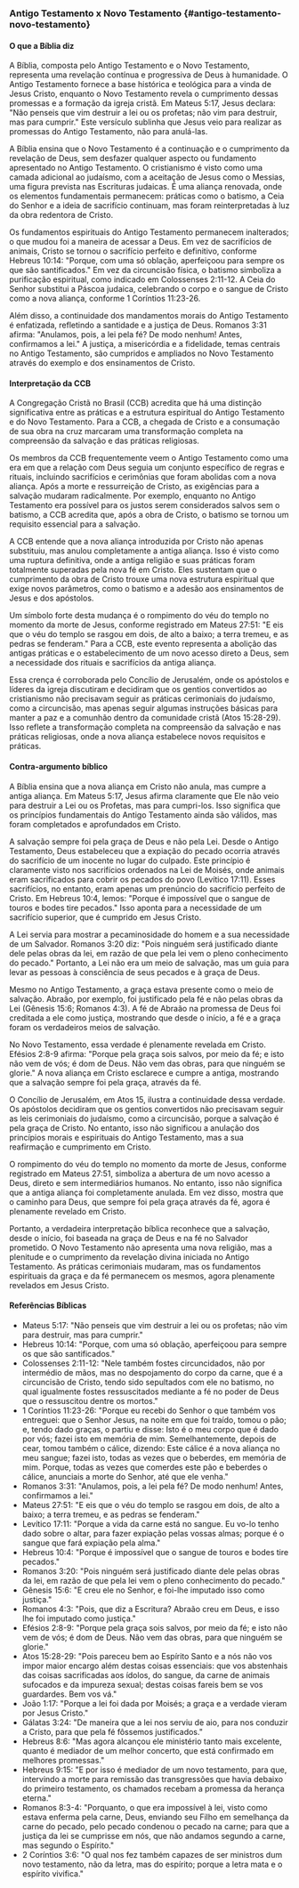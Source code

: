### Antigo Testamento x Novo Testamento {#antigo-testamento-novo-testamento}

#### O que a Bíblia diz

A Bíblia, composta pelo Antigo Testamento e o Novo Testamento, representa uma revelação contínua e progressiva de Deus à humanidade. O Antigo Testamento fornece a base histórica e teológica para a vinda de Jesus Cristo, enquanto o Novo Testamento revela o cumprimento dessas promessas e a formação da igreja cristã. Em Mateus 5:17, Jesus declara: "Não penseis que vim destruir a lei ou os profetas; não vim para destruir, mas para cumprir." Este versículo sublinha que Jesus veio para realizar as promessas do Antigo Testamento, não para anulá-las.

A Bíblia ensina que o Novo Testamento é a continuação e o cumprimento da revelação de Deus, sem desfazer qualquer aspecto ou fundamento apresentado no Antigo Testamento. O cristianismo é visto como uma camada adicional ao judaísmo, com a aceitação de Jesus como o Messias, uma figura prevista nas Escrituras judaicas. É uma aliança renovada, onde os elementos fundamentais permanecem: práticas como o batismo, a Ceia do Senhor e a ideia de sacrifício continuam, mas foram reinterpretadas à luz da obra redentora de Cristo.

Os fundamentos espirituais do Antigo Testamento permanecem inalterados; o que mudou foi a maneira de acessar a Deus. Em vez de sacrifícios de animais, Cristo se tornou o sacrifício perfeito e definitivo, conforme Hebreus 10:14: "Porque, com uma só oblação, aperfeiçoou para sempre os que são santificados." Em vez da circuncisão física, o batismo simboliza a purificação espiritual, como indicado em Colossenses 2:11-12. A Ceia do Senhor substitui a Páscoa judaica, celebrando o corpo e o sangue de Cristo como a nova aliança, conforme 1 Coríntios 11:23-26.

Além disso, a continuidade dos mandamentos morais do Antigo Testamento é enfatizada, refletindo a santidade e a justiça de Deus. Romanos 3:31 afirma: "Anulamos, pois, a lei pela fé? De modo nenhum! Antes, confirmamos a lei." A justiça, a misericórdia e a fidelidade, temas centrais no Antigo Testamento, são cumpridos e ampliados no Novo Testamento através do exemplo e dos ensinamentos de Cristo.

#### Interpretação da CCB

A Congregação Cristã no Brasil (CCB) acredita que há uma distinção significativa entre as práticas e a estrutura espiritual do Antigo Testamento e do Novo Testamento. Para a CCB, a chegada de Cristo e a consumação de sua obra na cruz marcaram uma transformação completa na compreensão da salvação e das práticas religiosas.

Os membros da CCB frequentemente veem o Antigo Testamento como uma era em que a relação com Deus seguia um conjunto específico de regras e rituais, incluindo sacrifícios e cerimônias que foram abolidas com a nova aliança. Após a morte e ressurreição de Cristo, as exigências para a salvação mudaram radicalmente. Por exemplo, enquanto no Antigo Testamento era possível para os justos serem considerados salvos sem o batismo, a CCB acredita que, após a obra de Cristo, o batismo se tornou um requisito essencial para a salvação.

A CCB entende que a nova aliança introduzida por Cristo não apenas substituiu, mas anulou completamente a antiga aliança. Isso é visto como uma ruptura definitiva, onde a antiga religião e suas práticas foram totalmente superadas pela nova fé em Cristo. Eles sustentam que o cumprimento da obra de Cristo trouxe uma nova estrutura espiritual que exige novos parâmetros, como o batismo e a adesão aos ensinamentos de Jesus e dos apóstolos.

Um símbolo forte desta mudança é o rompimento do véu do templo no momento da morte de Jesus, conforme registrado em Mateus 27:51: "E eis que o véu do templo se rasgou em dois, de alto a baixo; a terra tremeu, e as pedras se fenderam." Para a CCB, este evento representa a abolição das antigas práticas e o estabelecimento de um novo acesso direto a Deus, sem a necessidade dos rituais e sacrifícios da antiga aliança.

Essa crença é corroborada pelo Concílio de Jerusalém, onde os apóstolos e líderes da igreja discutiram e decidiram que os gentios convertidos ao cristianismo não precisavam seguir as práticas cerimoniais do judaísmo, como a circuncisão, mas apenas seguir algumas instruções básicas para manter a paz e a comunhão dentro da comunidade cristã (Atos 15:28-29). Isso reflete a transformação completa na compreensão da salvação e nas práticas religiosas, onde a nova aliança estabelece novos requisitos e práticas.

#### Contra-argumento bíblico

A Bíblia ensina que a nova aliança em Cristo não anula, mas cumpre a antiga aliança. Em Mateus 5:17, Jesus afirma claramente que Ele não veio para destruir a Lei ou os Profetas, mas para cumpri-los. Isso significa que os princípios fundamentais do Antigo Testamento ainda são válidos, mas foram completados e aprofundados em Cristo.

A salvação sempre foi pela graça de Deus e não pela Lei. Desde o Antigo Testamento, Deus estabeleceu que a expiação do pecado ocorria através do sacrifício de um inocente no lugar do culpado. Este princípio é claramente visto nos sacrifícios ordenados na Lei de Moisés, onde animais eram sacrificados para cobrir os pecados do povo (Levítico 17:11). Esses sacrifícios, no entanto, eram apenas um prenúncio do sacrifício perfeito de Cristo. Em Hebreus 10:4, lemos: "Porque é impossível que o sangue de touros e bodes tire pecados." Isso aponta para a necessidade de um sacrifício superior, que é cumprido em Jesus Cristo.

A Lei servia para mostrar a pecaminosidade do homem e a sua necessidade de um Salvador. Romanos 3:20 diz: "Pois ninguém será justificado diante dele pelas obras da lei, em razão de que pela lei vem o pleno conhecimento do pecado." Portanto, a Lei não era um meio de salvação, mas um guia para levar as pessoas à consciência de seus pecados e à graça de Deus.

Mesmo no Antigo Testamento, a graça estava presente como o meio de salvação. Abraão, por exemplo, foi justificado pela fé e não pelas obras da Lei (Gênesis 15:6; Romanos 4:3). A fé de Abraão na promessa de Deus foi creditada a ele como justiça, mostrando que desde o início, a fé e a graça foram os verdadeiros meios de salvação.

No Novo Testamento, essa verdade é plenamente revelada em Cristo. Efésios 2:8-9 afirma: "Porque pela graça sois salvos, por meio da fé; e isto não vem de vós; é dom de Deus. Não vem das obras, para que ninguém se glorie." A nova aliança em Cristo esclarece e cumpre a antiga, mostrando que a salvação sempre foi pela graça, através da fé.

O Concílio de Jerusalém, em Atos 15, ilustra a continuidade dessa verdade. Os apóstolos decidiram que os gentios convertidos não precisavam seguir as leis cerimoniais do judaísmo, como a circuncisão, porque a salvação é pela graça de Cristo. No entanto, isso não significou a anulação dos princípios morais e espirituais do Antigo Testamento, mas a sua reafirmação e cumprimento em Cristo.

O rompimento do véu do templo no momento da morte de Jesus, conforme registrado em Mateus 27:51, simboliza a abertura de um novo acesso a Deus, direto e sem intermediários humanos. No entanto, isso não significa que a antiga aliança foi completamente anulada. Em vez disso, mostra que o caminho para Deus, que sempre foi pela graça através da fé, agora é plenamente revelado em Cristo.

Portanto, a verdadeira interpretação bíblica reconhece que a salvação, desde o início, foi baseada na graça de Deus e na fé no Salvador prometido. O Novo Testamento não apresenta uma nova religião, mas a plenitude e o cumprimento da revelação divina iniciada no Antigo Testamento. As práticas cerimoniais mudaram, mas os fundamentos espirituais da graça e da fé permanecem os mesmos, agora plenamente revelados em Jesus Cristo.

#### Referências Bíblicas

- Mateus 5:17: "Não penseis que vim destruir a lei ou os profetas; não vim para destruir, mas para cumprir."
- Hebreus 10:14: "Porque, com uma só oblação, aperfeiçoou para sempre os que são santificados."
- Colossenses 2:11-12: "Nele também fostes circuncidados, não por intermédio de mãos, mas no despojamento do corpo da carne, que é a circuncisão de Cristo, tendo sido sepultados com ele no batismo, no qual igualmente fostes ressuscitados mediante a fé no poder de Deus que o ressuscitou dentre os mortos."
- 1 Coríntios 11:23-26: "Porque eu recebi do Senhor o que também vos entreguei: que o Senhor Jesus, na noite em que foi traído, tomou o pão; e, tendo dado graças, o partiu e disse: Isto é o meu corpo que é dado por vós; fazei isto em memória de mim. Semelhantemente, depois de cear, tomou também o cálice, dizendo: Este cálice é a nova aliança no meu sangue; fazei isto, todas as vezes que o beberdes, em memória de mim. Porque, todas as vezes que comerdes este pão e beberdes o cálice, anunciais a morte do Senhor, até que ele venha."
- Romanos 3:31: "Anulamos, pois, a lei pela fé? De modo nenhum! Antes, confirmamos a lei."
- Mateus 27:51: "E eis que o véu do templo se rasgou em dois, de alto a baixo; a terra tremeu, e as pedras se fenderam."
- Levítico 17:11: "Porque a vida da carne está no sangue. Eu vo-lo tenho dado sobre o altar, para fazer expiação pelas vossas almas; porque é o sangue que fará expiação pela alma."
- Hebreus 10:4: "Porque é impossível que o sangue de touros e bodes tire pecados."
- Romanos 3:20: "Pois ninguém será justificado diante dele pelas obras da lei, em razão de que pela lei vem o pleno conhecimento do pecado."
- Gênesis 15:6: "E creu ele no Senhor, e foi-lhe imputado isso como justiça."
- Romanos 4:3: "Pois, que diz a Escritura? Abraão creu em Deus, e isso lhe foi imputado como justiça."
- Efésios 2:8-9: "Porque pela graça sois salvos, por meio da fé; e isto não vem de vós; é dom de Deus. Não vem das obras, para que ninguém se glorie."
- Atos 15:28-29: "Pois pareceu bem ao Espírito Santo e a nós não vos impor maior encargo além destas coisas essenciais: que vos abstenhais das coisas sacrificadas aos ídolos, do sangue, da carne de animais sufocados e da impureza sexual; destas coisas fareis bem se vos guardardes. Bem vos vá."
- João 1:17: "Porque a lei foi dada por Moisés; a graça e a verdade vieram por Jesus Cristo."
- Gálatas 3:24: "De maneira que a lei nos serviu de aio, para nos conduzir a Cristo, para que pela fé fôssemos justificados."
- Hebreus 8:6: "Mas agora alcançou ele ministério tanto mais excelente, quanto é mediador de um melhor concerto, que está confirmado em melhores promessas."
- Hebreus 9:15: "E por isso é mediador de um novo testamento, para que, intervindo a morte para remissão das transgressões que havia debaixo do primeiro testamento, os chamados recebam a promessa da herança eterna."
- Romanos 8:3-4: "Porquanto, o que era impossível à lei, visto como estava enferma pela carne, Deus, enviando seu Filho em semelhança da carne do pecado, pelo pecado condenou o pecado na carne; para que a justiça da lei se cumprisse em nós, que não andamos segundo a carne, mas segundo o Espírito."
- 2 Coríntios 3:6: "O qual nos fez também capazes de ser ministros dum novo testamento, não da letra, mas do espírito; porque a letra mata e o espírito vivifica."